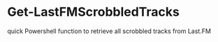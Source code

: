 # Get-LastFMScrobbledTracks
quick Powershell function to retrieve all scrobbled tracks from Last.FM
